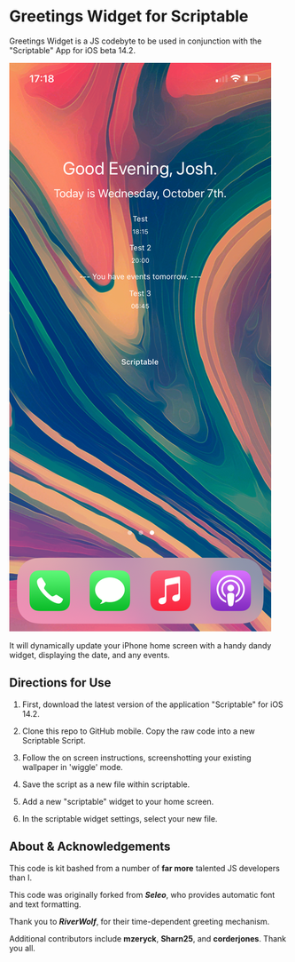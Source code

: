 # Greetings Widget for Scriptable

Greetings Widget is a JS codebyte to be used in conjunction with the "Scriptable" App for iOS beta 14.2.

![](.README_images/1f182c02.png)

It will dynamically update your iPhone home screen with a handy dandy widget, displaying the date, and any events.

## Directions for Use

1. First, download the latest version of the application "Scriptable" for iOS 14.2.

2. Clone this repo to GitHub mobile. Copy the raw code into a new Scriptable Script.

3. Follow the on screen instructions, screenshotting your existing wallpaper in 'wiggle' mode.

4. Save the script as a new file within scriptable.

5. Add a new "scriptable" widget to your home screen.

6. In the scriptable widget settings, select your new file. 

## About & Acknowledgements

This code is kit bashed from a number of **far more** talented JS developers than I.

This code was originally forked from **_Seleo_**, who provides automatic font and text formatting.

Thank you to **_RiverWolf_**, for their time-dependent greeting mechanism.

Additional contributors include **mzeryck**, **Sharn25**, and **corderjones**. Thank you all.